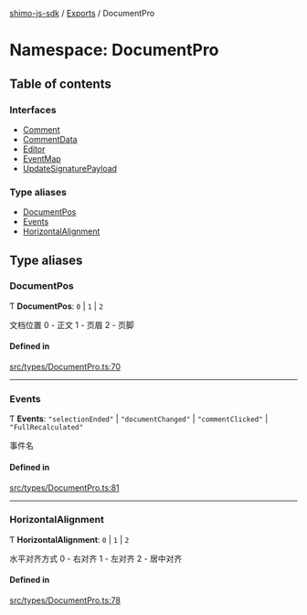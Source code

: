 [shimo-js-sdk](../README.md) / [Exports](../modules.md) / DocumentPro

# Namespace: DocumentPro

## Table of contents

### Interfaces

- [Comment](../interfaces/DocumentPro.Comment.md)
- [CommentData](../interfaces/DocumentPro.CommentData.md)
- [Editor](../interfaces/DocumentPro.Editor.md)
- [EventMap](../interfaces/DocumentPro.EventMap.md)
- [UpdateSignaturePayload](../interfaces/DocumentPro.UpdateSignaturePayload.md)

### Type aliases

- [DocumentPos](DocumentPro.md#documentpos)
- [Events](DocumentPro.md#events)
- [HorizontalAlignment](DocumentPro.md#horizontalalignment)

## Type aliases

### DocumentPos

Ƭ **DocumentPos**: ``0`` \| ``1`` \| ``2``

文档位置
0 - 正文
1 - 页眉
2 - 页脚

#### Defined in

[src/types/DocumentPro.ts:70](https://github.com/shimohq/shimo-js-sdk/blob/712f56a/src/types/DocumentPro.ts#L70)

___

### Events

Ƭ **Events**: ``"selectionEnded"`` \| ``"documentChanged"`` \| ``"commentClicked"`` \| ``"FullRecalculated"``

事件名

#### Defined in

[src/types/DocumentPro.ts:81](https://github.com/shimohq/shimo-js-sdk/blob/712f56a/src/types/DocumentPro.ts#L81)

___

### HorizontalAlignment

Ƭ **HorizontalAlignment**: ``0`` \| ``1`` \| ``2``

水平对齐方式
0 - 右对齐
1 - 左对齐
2 - 居中对齐

#### Defined in

[src/types/DocumentPro.ts:78](https://github.com/shimohq/shimo-js-sdk/blob/712f56a/src/types/DocumentPro.ts#L78)
